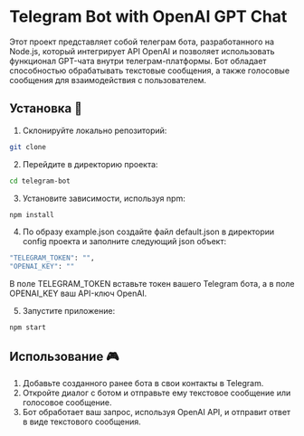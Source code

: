 # Telegram Bot with OpenAI GPT Chat

Этот проект представляет собой телеграм бота, разработанного на Node.js, который интегрирует API OpenAI и позволяет использовать функционал GPT-чата внутри телеграм-платформы. Бот обладает способностью обрабатывать текстовые сообщения, а также голосовые сообщения для взаимодействия с пользователем.

## Установка 🚀

1. Склонируйте локально репозиторий:

```bash
git clone
```

2. Перейдите в директорию проекта:
```bash
cd telegram-bot
```

3. Установите зависимости, используя npm:
```bash
npm install
```

4. По образу example.json создайте файл default.json в директории config проекта и заполните следующий json объект:
```bash
"TELEGRAM_TOKEN": "",
"OPENAI_KEY": ""
```
В поле TELEGRAM_TOKEN вставьте токен вашего Telegram бота, а в поле OPENAI_KEY ваш API-ключ OpenAI.

5. Запустите приложение:
```bash
npm start
```

## Использование 🎮

1. Добавьте созданного ранее бота в свои контакты в Telegram.
2. Откройте диалог с ботом и отправьте ему текстовое сообщение или голосовое сообщение.
3. Бот обработает ваш запрос, используя OpenAI API, и отправит ответ в виде текстового сообщения.
